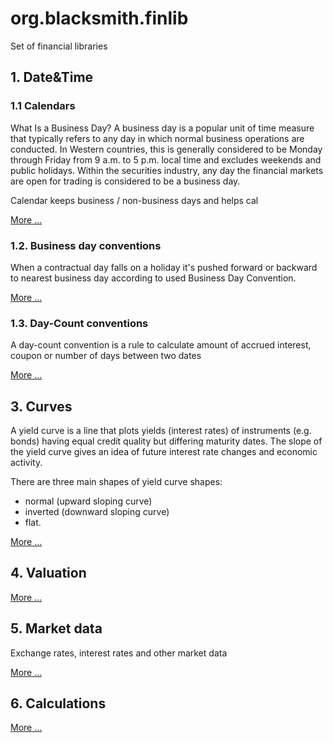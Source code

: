# org.blacksmith.finlib

Set of financial libraries

## 1. Date&Time

### 1.1 Calendars

What Is a Business Day? A business day is a popular unit of time measure that typically refers to any day in which normal business operations are conducted. In Western countries, this is generally considered to be Monday through Friday from 9 a.m. to 5 p.m. local time and excludes weekends and public holidays. Within the securities industry, any day the financial markets are open for trading is considered to be a business day.

Calendar keeps business / non-business days and helps cal

[More ...](doc/Calendars.md)

### 1.2. Business day conventions

When a contractual day falls on a holiday it's pushed forward or backward to nearest business day according to used Business Day Convention.

[More ...](doc/BusinessDayConventions.md)

### 1.3. Day-Count conventions

A day-count convention is a rule to calculate amount of accrued interest,  coupon or number of days between two dates

[More ...](doc/DayCountConventions.md)

## 3. Curves

A yield curve is a line that plots yields (interest rates) of instruments (e.g. bonds) having equal credit quality but differing maturity dates. The slope of the yield curve gives an idea of future interest rate changes and economic activity.

There are three main shapes of yield curve shapes: 
- normal (upward sloping curve) 
- inverted (downward sloping curve)
- flat.

[More ...](doc/Curves.md)

## 4. Valuation

[More ...](doc/Valuation.md)

## 5. Market data

Exchange rates, interest rates and other market data

[More ...](doc/MarketData.md)

## 6. Calculations

[More ...](doc/Calculations.md)
